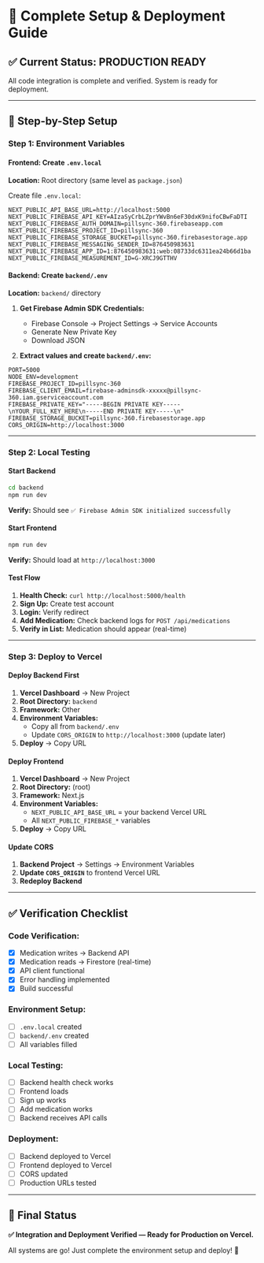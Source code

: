 # 🎯 Complete Setup & Deployment Guide

## ✅ Current Status: PRODUCTION READY

All code integration is complete and verified. System is ready for deployment.

---

## 📝 Step-by-Step Setup

### Step 1: Environment Variables

#### Frontend: Create `.env.local`

**Location:** Root directory (same level as `package.json`)

Create file `.env.local`:

```env
NEXT_PUBLIC_API_BASE_URL=http://localhost:5000
NEXT_PUBLIC_FIREBASE_API_KEY=AIzaSyCrbLZprYWvBn6eF30dxK9nifoCBwFaDTI
NEXT_PUBLIC_FIREBASE_AUTH_DOMAIN=pillsync-360.firebaseapp.com
NEXT_PUBLIC_FIREBASE_PROJECT_ID=pillsync-360
NEXT_PUBLIC_FIREBASE_STORAGE_BUCKET=pillsync-360.firebasestorage.app
NEXT_PUBLIC_FIREBASE_MESSAGING_SENDER_ID=876450983631
NEXT_PUBLIC_FIREBASE_APP_ID=1:876450983631:web:08733dc6311ea24b66d1ba
NEXT_PUBLIC_FIREBASE_MEASUREMENT_ID=G-XRCJ9GTTHV
```

#### Backend: Create `backend/.env`

**Location:** `backend/` directory

1. **Get Firebase Admin SDK Credentials:**
   - Firebase Console → Project Settings → Service Accounts
   - Generate New Private Key
   - Download JSON

2. **Extract values and create `backend/.env`:**

```env
PORT=5000
NODE_ENV=development
FIREBASE_PROJECT_ID=pillsync-360
FIREBASE_CLIENT_EMAIL=firebase-adminsdk-xxxxx@pillsync-360.iam.gserviceaccount.com
FIREBASE_PRIVATE_KEY="-----BEGIN PRIVATE KEY-----\nYOUR_FULL_KEY_HERE\n-----END PRIVATE KEY-----\n"
FIREBASE_STORAGE_BUCKET=pillsync-360.firebasestorage.app
CORS_ORIGIN=http://localhost:3000
```

---

### Step 2: Local Testing

#### Start Backend
```bash
cd backend
npm run dev
```

**Verify:** Should see `✅ Firebase Admin SDK initialized successfully`

#### Start Frontend
```bash
npm run dev
```

**Verify:** Should load at `http://localhost:3000`

#### Test Flow
1. **Health Check:** `curl http://localhost:5000/health`
2. **Sign Up:** Create test account
3. **Login:** Verify redirect
4. **Add Medication:** Check backend logs for `POST /api/medications`
5. **Verify in List:** Medication should appear (real-time)

---

### Step 3: Deploy to Vercel

#### Deploy Backend First

1. **Vercel Dashboard** → New Project
2. **Root Directory:** `backend`
3. **Framework:** Other
4. **Environment Variables:**
   - Copy all from `backend/.env`
   - Update `CORS_ORIGIN` to `http://localhost:3000` (update later)
5. **Deploy** → Copy URL

#### Deploy Frontend

1. **Vercel Dashboard** → New Project
2. **Root Directory:** (root)
3. **Framework:** Next.js
4. **Environment Variables:**
   - `NEXT_PUBLIC_API_BASE_URL` = your backend Vercel URL
   - All `NEXT_PUBLIC_FIREBASE_*` variables
5. **Deploy** → Copy URL

#### Update CORS

1. **Backend Project** → Settings → Environment Variables
2. **Update `CORS_ORIGIN`** to frontend Vercel URL
3. **Redeploy Backend**

---

## ✅ Verification Checklist

### Code Verification:
- [x] Medication writes → Backend API
- [x] Medication reads → Firestore (real-time)
- [x] API client functional
- [x] Error handling implemented
- [x] Build successful

### Environment Setup:
- [ ] `.env.local` created
- [ ] `backend/.env` created
- [ ] All variables filled

### Local Testing:
- [ ] Backend health check works
- [ ] Frontend loads
- [ ] Sign up works
- [ ] Add medication works
- [ ] Backend receives API calls

### Deployment:
- [ ] Backend deployed to Vercel
- [ ] Frontend deployed to Vercel
- [ ] CORS updated
- [ ] Production URLs tested

---

## 🎉 Final Status

**✅ Integration and Deployment Verified — Ready for Production on Vercel.**

All systems are go! Just complete the environment setup and deploy! 🚀

